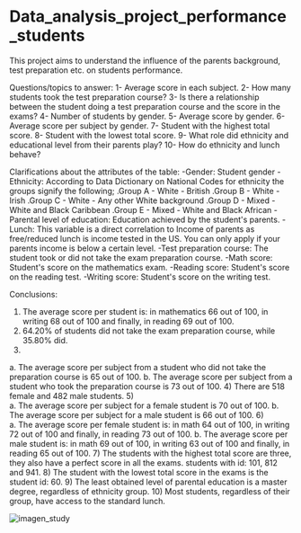 # Data_analysis_project_performance_students

This project aims to understand the influence of the parents background, test preparation etc. on students performance.

Questions/topics to answer:
1-	Average score in each subject. 
2-	How many students took the test preparation course? 
3-	Is there a relationship between the student doing a test preparation course and the score in the exams?
4-	Number of students by gender.
5-	Average score by gender.
6-	Average score per subject by gender. 
7-	Student with the highest total score.
8-	Student with the lowest total score.
9-	What role did ethnicity and educational level from their parents play?
10-	How do ethnicity and lunch behave?

Clarifications about the attributes of the table:
-Gender: Student gender
-Ethnicity: According to Data Dictionary on National Codes for ethnicity the groups signify the following;
.Group A - White - British
.Group B - White - Irish
.Group C - White - Any other White background
.Group D - Mixed - White and Black Caribbean
.Group E - Mixed - White and Black African
-Parental level of education: Education achieved by the student's parents.
-Lunch: This variable is a direct correlation to Income of parents as free/reduced lunch is income tested in the US. You can only apply if your parents income is below a certain level.
-Test preparation course: The student took or did not take the exam preparation course.
-Math score: Student's score on the mathematics exam.
-Reading score: Student's score on the reading test.
-Writing score: Student's score on the writing test.

Conclusions:
1)	The average score per student is: in mathematics 66 out of 100, in writing 68 out of 100 and finally, in reading 69 out of 100.
2)	64.20% of students did not take the exam preparation course, while 35.80% did.
3)	
a.	The average score per subject from a student who did not take the preparation course is 65 out of 100.
b.	The average score per subject from a student who took the preparation course is 73 out of 100.
4)	There are 518 female and 482 male students.
5)	
a.	The average score per subject for a female student is 70 out of 100.
b.	The average score per subject for a male student is 66 out of 100.
6)	
a.	The average score per female student is: in math 64 out of 100, in writing 72 out of 100 and finally, in reading 73 out of 100.
b.	The average score per male student is: in math 69 out of 100, in writing 63 out of 100 and finally, in reading 65 out of 100.
7)	The students with the highest total score are three, they also have a perfect score in all the exams. students with id: 101, 812 and 941.
8)	The student with the lowest total score in the exams is the student id: 60.
9)	The least obtained level of parental education is a master degree, regardless of ethnicity group.
10)	Most students, regardless of their group, have access to the standard lunch.

![imagen_study](https://github.com/ignacio-caprara/Project_performance_students/assets/169360596/4edff078-8686-4876-b883-8a9fe29f374f)

